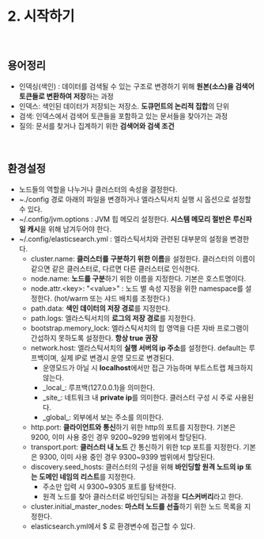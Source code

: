 # 2. 시작하기

&nbsp;

## 용어정리

- 인덱싱(색인) : 데이터를 검색될 수 있는 구조로 변경하기 위해 **원본(소스)을 검색어 토큰들로 변환하여 저장**하는 과정
- 인덱스: 색인된 데이터가 저장되는 저장소. **도큐먼트의 논리적 집합**의 단위
- 검색: 인덱스에서 검색어 토큰들을 포함하고 있는 문서들을 찾아가는 과정
- 질의: 문서를 찾거나 집계하기 위한 **검색어와 검색 조건**

&nbsp;

## 환경설정

- 노드들의 역할을 나누거나 클러스터의 속성을 결정한다.
- ~./config 경로 아래의 파일을 변경하거나 엘라스틱서치 실행 시 옵션으로 설정할 수 있다.
- ~/.config/jvm.options : JVM 힙 메모리 설정한다. **시스템 메모리 절반은 루신파일 캐시**을 위해 남겨두어야 한다.
- ~/.config/elasticsearch.yml : 엘라스틱서치와 관련된 대부분의 설정을 변경한다.
  - cluster.name: **클러스터를 구분하기 위한 이름**을 설정한다. 클러스터의 이름이 같으면 같은 클러스터로, 다르면 다른 클러스터로 인식한다.
  - node.name: **노드를 구분**하기 위한 이름을 지정한다. 기본은 호스트명이다.
  - node.attr.\<key>: "\<value>" : 노드 별 속성 지정을 위한 namespace를 설정한다. (hot/warm 또는 샤드 배치를 조정한다.)
  - path.data: **색인 데이터의 저장 경로**를 지정한다.
  - path.logs: 엘라스틱서치의 **로그의 저장 경로**를 지정한다.
  - bootstrap.memory_lock: 엘라스틱서치의 힙 영역을 다른 자바 프로그램이 간섭하지 못하도록 설정한다. **항상 true 권장**
  - network.host: 엘라스틱서치의 **실행 서버의 ip 주소**를 설정한다. default는 루프백이며, 실제 IP로 변경시 운영 모드로 변경된다.
    - 운영모드가 아닐 시 **localhost**에서만 접근 가능하며 부트스트랩 체크하지 않는다.
    - \_local_: 루프백(127.0.0.1)을 의미한다.
    - \_site_: 네트워크 내 **private ip**를 의미한다. 클러스터 구성 시 주로 사용된다.
    - \_global_: 외부에서 보는 주소를 의미한다.
  - http.port: **클라이언트와 통신**하기 위한 http의 포트를 지정한다. 기본은 9200, 이미 사용 중인 경우 9200~9299 범위에서 할당된다.
  - transport.port: **클러스터 내 노드** 간 통신하기 위한 tcp 포트를 지정한다. 기본은 9300, 이미 사용 중인 경우 9300~9399 범위에서 할당된다.
  - discovery.seed_hosts: 클러스터의 구성을 위해 **바인딩할 원격 노드의 ip 또는 도메인 네임의 리스트**를 지정한다. 
    - 주소만 입력 시 9300~9305 포트를 탐색한다.
    - 원격 노드를 찾아 클러스터로 바인딩되는 과정을 **디스커버리**라고 한다.
  - cluster.initial_master_nodes: **마스터 노드를 선출**하기 위한 노드 목록을 지정한다.
  - elasticsearch.yml에서 $ 로 환경변수에 접근할 수 있다.

